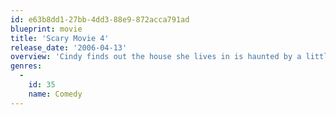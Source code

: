 ```yaml
---
id: e63b8dd1-27bb-4dd3-88e9-872acca791ad
blueprint: movie
title: 'Scary Movie 4'
release_date: '2006-04-13'
overview: 'Cindy finds out the house she lives in is haunted by a little boy and goes on a quest to find out who killed him and why. Also, Alien "Tr-iPods" are invading the world and she has to uncover the secret in order to stop them.'
genres:
  -
    id: 35
    name: Comedy
---
```

